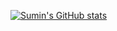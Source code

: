 [![Sumin's GitHub stats](https://github-readme-stats.vercel.app/api?username=sumin895&count_private=true&show_icons=true&theme=onedark)](https://github.com/anuraghazra/github-readme-stats)
